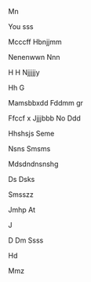 

Mn

You sss

Mcccff
Hbnjjmm

Nenenwwn
Nnn

H
H
Njjjjjy


Hh
G



Mamsbbxdd
Fddmm gr 

 Ffccf x
Jjjjbbb
No 
Ddd



Hhshsjs
Seme 


Nsns
  Smsms

Mdsdndnsnshg

Ds
Dsks

Smsszz

Jmhp
At



J


D
Dm
Ssss




Hd


Mmz





